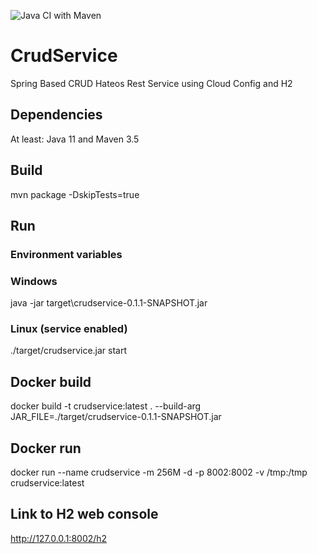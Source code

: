 ![Java CI with Maven](https://github.com/wlanboy/CrudService/workflows/Java%20CI%20with%20Maven/badge.svg?branch=master)

# CrudService
Spring Based CRUD Hateos Rest Service using Cloud Config and H2

## Dependencies
At least: Java 11 and Maven 3.5

## Build 
mvn package -DskipTests=true

## Run 
### Environment variables

### Windows
java -jar target\crudservice-0.1.1-SNAPSHOT.jar

### Linux (service enabled)
./target/crudservice.jar start

## Docker build
docker build -t crudservice:latest . --build-arg JAR_FILE=./target/crudservice-0.1.1-SNAPSHOT.jar

## Docker run
docker run --name crudservice -m 256M -d -p 8002:8002 -v /tmp:/tmp crudservice:latest

## Link to H2 web console
http://127.0.0.1:8002/h2
